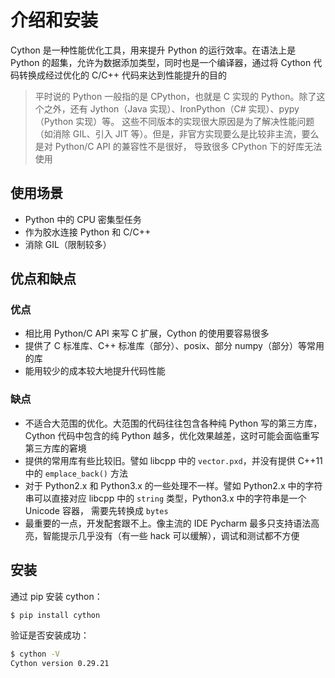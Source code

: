 # 介绍和安装

Cython 是一种性能优化工具，用来提升 Python 的运行效率。在语法上是 Python 的超集，允许为数据添加类型，同时也是一个编译器，通过将 Cython 代码转换成经过优化的 C/C++ 代码来达到性能提升的目的

> 平时说的 Python 一般指的是 CPython，也就是 C 实现的 Python。除了这个之外，还有 Jython（Java 实现）、IronPython（C# 实现）、pypy（Python 实现）等。
这些不同版本的实现很大原因是为了解决性能问题（如消除 GIL、引入 JIT 等）。但是，非官方实现要么是比较非主流，要么是对 Python/C API 的兼容性不是很好，
导致很多 CPython 下的好库无法使用

## 使用场景

- Python 中的 CPU 密集型任务
- 作为胶水连接 Python 和 C/C++
- 消除 GIL（限制较多）

## 优点和缺点

### 优点

- 相比用 Python/C API 来写 C 扩展，Cython 的使用要容易很多
- 提供了 C 标准库、C++ 标准库（部分）、posix、部分 numpy（部分）等常用的库
- 能用较少的成本较大地提升代码性能

### 缺点

- 不适合大范围的优化。大范围的代码往往包含各种纯 Python 写的第三方库，Cython 代码中包含的纯 Python 越多，优化效果越差，这时可能会面临重写第三方库的窘境
- 提供的常用库有些比较旧。譬如 libcpp 中的 `vector.pxd`，并没有提供 C++11 中的 `emplace_back()` 方法
- 对于 Python2.x 和 Python3.x 的一些处理不一样。譬如 Python2.x 中的字符串可以直接对应 libcpp 中的 `string` 类型，Python3.x 中的字符串是一个 Unicode 容器，
    需要先转换成 `bytes`
- 最重要的一点，开发配套跟不上。像主流的 IDE Pycharm 最多只支持语法高亮，智能提示几乎没有（有一些 hack 可以缓解），调试和测试都不方便

## 安装

通过 pip 安装 cython：

```bash
$ pip install cython
```

验证是否安装成功：

```bash
$ cython -V
Cython version 0.29.21
```
